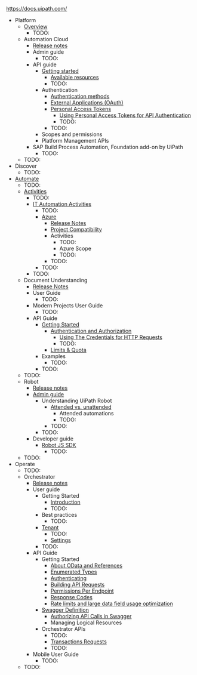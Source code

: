 https://docs.uipath.com/

* Platform
  * [Overview](overview.md)
    * TODO:
  * Automation Cloud
    * [Release notes](https://docs.uipath.com/automation-cloud/automation-cloud/latest/release-notes/release-notes-2025)
    * Admin guide
      * TODO:
    * API guide
      * [Getting started](automation-cloud.automation-cloud.latest.api-guide.about-this-guide.md)
        * [Available resources](automation-cloud.automation-cloud.latest.api-guide.available-resources.md)
        * TODO:
      * Authentication
        * [Authentication methods](automation-cloud.automation-cloud.latest.api-guide.authentication-methods.md)
        * [External Applications (OAuth)](automation-cloud.automation-cloud.latest.api-guide.accessing-uipath-resources-using-external-applications.md)
        * [Personal Access Tokens](automation-cloud.automation-cloud.latest.api-guide.personal-access-tokens.md)
          * [Using Personal Access Tokens for API Authentication](automation-cloud.automation-cloud.latest.api-guide.using-personal-access-tokens-for-api-authentication.md)
          * TODO:
        * TODO:
      * Scopes and permissions
      * Platform Management APIs
    * SAP Build Process Automation, Foundation add-on by UiPath
      * TODO:
  * TODO:
* Discover
  * TODO:
* [Automate](automate.overview.md)
  * TODO:
  * [Activities](https://docs.uipath.com/activities/other/latest)
    * TODO:
    * [IT Automation Activities](activities.other.latest.it-automation.it-automation-overview.md)
      * TODO:
      * [Azure](activities.other.latest.it-automation.about-the-azure-activities-pack.md)
        * [Release Notes](https://docs.uipath.com/activities/other/latest/it-automation/release-notes-azure-activities)
        * [Project Compatibility](https://docs.uipath.com/activities/other/latest/it-automation/azure-project-compatibility)
        * Activities
          * TODO:
          * Azure Scope
          * TODO:
        * TODO:
      * TODO:
    * TODO:
  * Document Understanding
    * [Release Notes](https://docs.uipath.com/document-understanding/automation-cloud/latest/release-notes/release-notes-2025)
    * User Guide
      * TODO:
    * Modern Projects User Guide
      * TODO:
    * API Guide
      * [Getting Started](document-understanding.automation-cloud.latest.api-guide.api-overview.md)
        * [Authentication and Authorization](document-understanding.automation-cloud.latest.api-guide.api-authentication.md)
          * [Using The Credentials for HTTP Requests](document-understanding.automation-cloud.latest.api-guide.using-the-credentials-with-the-external-application.md)
          * TODO:
        * [Limits & Quota](https://docs.uipath.com/document-understanding/automation-cloud/latest/api-guide/limits-and-quota)
      * Examples
        * TODO:
      * TODO:
  * TODO:
  * Robot
    * [Release notes](https://docs.uipath.com/robot/standalone/latest/release-notes/2025)
    * [Admin guide](robot.standalone.latest.admin-guide.introduction.md)
      * Understanding UiPath Robot
        * [Attended vs. unattended](robot.standalone.latest.admin-guide.attended-vs-unattended.md)
          * Attended automations
          * TODO:
        * TODO:
      * TODO:
    * Developer guide
      * [Robot JS SDK](robot.standalone.latest.developer-guide.about-the-robot-javascript-sdk.md)
        * TODO:
  * TODO:
* Operate
  * TODO:
  * Orchestrator
    * [Release notes](https://docs.uipath.com/orchestrator/automation-cloud/latest/release-notes/2025)
    * User guide
      * Getting Started
        * [Introduction](orchestrator.automation-cloud.latest.user-guide.introduction.md)
        * TODO:
      * Best practices
        * TODO:
      * [Tenant](orchestrator.automation-cloud.latest.user-guide.about-the-tenant-context.md)
        * TODO:
        * [Settings](orchestrator.automation-cloud.latest.user-guide.configuring-tenant-settings.md)
      * TODO:
    * API Guide
      * Getting Started
        * [About OData and References](orchestrator.automation-cloud.latest.api-guide.about-odata-and-references.md)
        * [Enumerated Types](https://docs.uipath.com/orchestrator/automation-cloud/latest/api-guide/enumerated-types)
        * [Authenticating](orchestrator.automation-cloud.latest.api-guide.authenticating.md)
        * [Building API Requests](orchestrator.automation-cloud.latest.api-guide.building-api-requests.md)
        * [Permissions Per Endpoint](orchestrator.automation-cloud.latest.api-guide.permissions-per-endpoint.md)
        * [Response Codes](orchestrator.automation-cloud.latest.api-guide.response-codes.md)
        * [Rate limits and large data field usage optimization](orchestrator.automation-cloud.latest.api-guide.rate-limits.md)
      * [Swagger Definition](orchestrator.automation-cloud.latest.api-guide.read-me.md)
        * [Authorizing API Calls in Swagger](orchestrator.automation-cloud.latest.api-guide.authorizing-api-calls-in-swagger.md)
        * Managing Logical Resources
      * Orchestrator APIs
        * TODO:
        * [Transactions Requests](orchestrator.automation-cloud.latest.api-guide.transactions-requests.md)
        * TODO:
    * Mobile User Guide
      * TODO:
  * TODO: